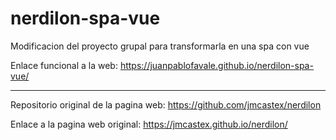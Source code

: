 # nerdilon-spa-vue

Modificacion del proyecto grupal para transformarla en una spa con vue

Enlace funcional a la web:
https://juanpablofavale.github.io/nerdilon-spa-vue/

************************************************************************

Repositorio original de la pagina web:
https://github.com/jmcastex/nerdilon

Enlace a la pagina web original:
https://jmcastex.github.io/nerdilon/
